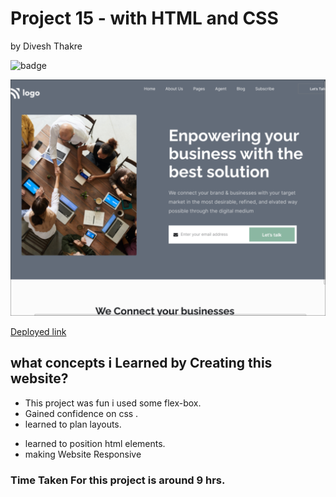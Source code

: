 # Project 15 - with HTML and CSS

by Divesh Thakre


 ![badge](https://img.shields.io/badge/Project-15-blue)


![preview](./images/12.png)

[Deployed link ](https://divesh10.netlify.app/)

## what concepts i Learned by Creating this website?

- This project was fun i used some flex-box.
- Gained confidence on css .
- learned to plan layouts.
* learned to position html elements.
* making Website Responsive


### Time Taken For this project is around 9 hrs.
